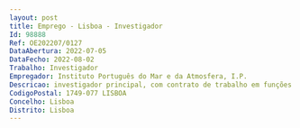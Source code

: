 ```yaml
--- 
layout: post
title: Emprego - Lisboa - Investigador
Id: 98888
Ref: OE202207/0127
DataAbertura: 2022-07-05
DataFecho: 2022-08-02
Trabalho: Investigador
Empregador: Instituto Português do Mar e da Atmosfera, I.P.
Descricao: investigador principal, com contrato de trabalho em funções públicas a termo resolutivo certo, pelo prazo de três anos, automaticamente renovável por períodos de um ano até um máximo de seis anos.As funções a desempenhar enquadram se no seguinte perfil Na sequência da experiência adquirida no ESA CCI, CGLS e CAMS e com base na cooperação com as principais instituições europeias de investigação e com o Centro Europeu de Previsão do Tempo a Médio Prazo, o investigador contribuirá para novos serviços climáticos desenvolvidos no âmbito do Copernicus. O objetivo é ainda o de explorar missões passadas, atuais e futuras para obter cubos de dados climáticos que forneçam informação para avaliar as mudanças no Sistema Terrestre e melhorar a modelação dos processos de superfície. Igualmente pretende se desenvolver novas cadeias de processamento para a Terceira Geração Meteosat e para a segunda geração de satélites polares (EPS SG, com uma estação terrestre em Santa Maria, Açores).
CodigoPostal: 1749-077 LISBOA
Concelho: Lisboa
Distrito: Lisboa
--- 
```

